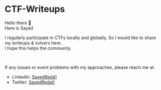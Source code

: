 # CTF-Writeups

Hello there 👋 <br>Here is Sayed

I regularly participate in CTFs locally and globally. So I would like to share my writeups & solvers here. <br>
I hope this helps the community.

<br>

If any issues or event problems with my approaches, please reach me at:
- Linkedin: [SayedReda1](https://www.linkedin.com/in/sayedreda1/)
- Twitter: [SayedReda0](https://www.linkedin.com/in/sayedreda1/)

